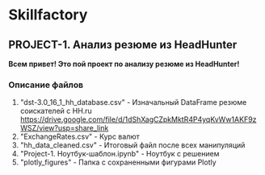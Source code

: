 # Skillfactory
## PROJECT-1. Анализ резюме из HeadHunter

**Всем привет! Это пой проект по анализу резюме из HeadHunter!**

### Описание файлов ###
1. "dst-3.0_16_1_hh_database.csv" - Изначальный DataFrame резюме соискателей с HH.ru
https://drive.google.com/file/d/1dShXagCZpkMktR4P4yqKvWw1AKF9zWSZ/view?usp=share_link
2. "ExchangeRates.csv" - Курс валют
3. "hh_data_cleaned.csv" - Итоговый файл после всех манипуляций
4. "Project-1. Ноутбук-шаблон.ipynb" - Ноутбук с решением
5. "plotly_figures" - Папка с сохраненными фигурами Plotly
